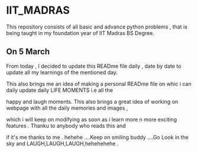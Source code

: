 # IIT_MADRAS
<p>This repository consists of all basic and advance python problems , that is being taught in my foundation year of IIT Madras BS Degree.</p>
<h2>On 5 March</h2>
<p>From today , I decided to update this READme file daily , date by date to update all my learnings of the mentioned day.</p>
<p>This also brings me an idea of making a personal READme file on whic i can daily update daily LIFE MOMENTS i.e all the </p>
<p>happy and laugh moments. This also brings a great idea of working on webpage with all the daily memories and images ,  </p>
<p>which i will keep on modifying as soon as i learn more n more exciting features . Thanku to anybody who reads this and </p>
<p>if it's me thanks to me . hehehe ....Keep on smiling buddy ....Go Look in the sky and LAUGH,LAUGH,LAUGH,hehehehehe .   </p>